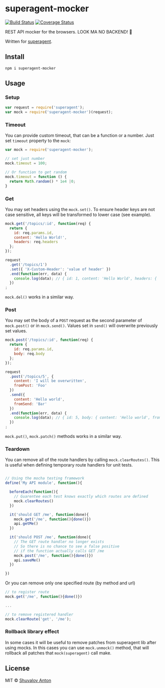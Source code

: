 # superagent-mocker

[![Build Status](https://travis-ci.org/A/superagent-mocker.svg?branch=master)](https://travis-ci.org/A/superagent-mocker)
[![Coverage Status](https://coveralls.io/repos/github/A/superagent-mocker/badge.svg?branch=master)](https://coveralls.io/github/A/superagent-mocker?branch=master)

REST API mocker for the browsers. LOOK MA NO BACKEND! 👐

Written for [superagent](https://github.com/visionmedia/superagent).

## Install

```shell
npm i superagent-mocker
```

## Usage

### Setup

```js
var request = require('superagent');
var mock = require('superagent-mocker')(request);
```

### Timeout

You can provide custom timeout, that can be a function or a number. Just set
`timeout` property to the `mock`:

```js
var mock = require('superagent-mocker');

// set just number
mock.timeout = 100;

// Or function to get random
mock.timeout = function () {
  return Math.random() * 1e4 |0;
}
```

### Get

You may set headers using the `mock.set()`.  To ensure header keys are not case sensitive,
all keys will be transformed to lower case (see example).

```js
mock.get('/topics/:id', function(req) {
  return {
    id: req.params.id,
    content: 'Hello World!',
    headers: req.headers
  };
});

request
  .get('/topics/1')
  .set({ 'X-Custom-Header': 'value of header' })
  .end(function(err, data) {
    console.log(data); // { id: 1, content: 'Hello World', headers: { 'x-custom-header': 'value of header' } }
  })
;
```

`mock.del()` works in a similar way.

### Post

You may set the body of a `POST` request as the second parameter of `mock.post()`
or in `mock.send()`.  Values set in `send()` will overwrite previously set values.

```js
mock.post('/topics/:id', function(req) {
  return {
    id: req.params.id,
    body: req.body
  };
});

request
  .post('/topics/5', {
    content: 'I will be overwritten',
    fromPost: 'Foo'
  })
  .send({
    content: 'Hello world',
    fromSend: 'Bar'
  })
  .end(function(err, data) {
    console.log(data); // { id: 5, body: { content: 'Hello world', fromPost: 'Foo', fromSend: 'Bar' } }
  })
;
```

`mock.put()`, `mock.patch()` methods works in a similar way.

### Teardown

You can remove all of the route handlers by calling `mock.clearRoutes()`.  This is useful when defining temporary route handlers for unit tests.

```js

// Using the mocha testing framework
define('My API module', function(){

  beforeEach(function(){
    // Guarentee each test knows exactly which routes are defined
    mock.clearRoutes()
  })

  it('should GET /me', function(done){
    mock.get('/me', function(){done()})
    api.getMe()
  })

  it('should POST /me', function(done){
    // The GET route handler no longer exists
    // So there is no chance to see a false positive
    // if the function actually calls GET /me
    mock.post('/me', function(){done()})
    api.saveMe()
  })

})
```

Or you can remove only one specified route (by method and url)

```js
// to register route
mock.get('/me', function(){done()})

...

// to remove registered handler
mock.clearRoute('get', '/me');

```

### Rollback library effect

In some cases it will be useful to remove patches from superagent lib after using mocks.
In this cases you can use ```mock.unmock()``` method, that will rollback all patches that ```mock(superagent)``` call make.

## License

MIT © [Shuvalov Anton](http://shuvalov.info)

